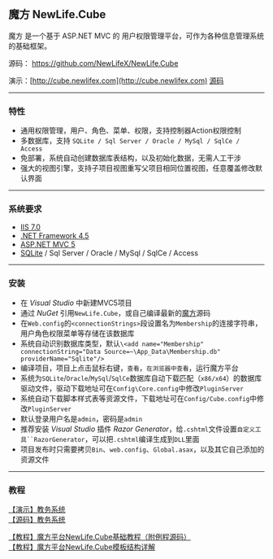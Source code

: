 ﻿## 魔方 NewLife.Cube
魔方 是一个基于 ASP.NET MVC 的 用户权限管理平台，可作为各种信息管理系统的基础框架。

源码： https://github.com/NewLifeX/NewLife.Cube  

演示：[http://cube.newlifex.com](http://cube.newlifex.com) [源码](http://git.newlifex.com/Stone/CubeDemo)  

---
### 特性
* 通用权限管理，用户、角色、菜单、权限，支持控制器Action权限控制
* 多数据库，支持 `SQLite / Sql Server / Oracle / MySql / SqlCe / Access` 
* 免部署，系统自动创建数据库表结构，以及初始化数据，无需人工干涉
* 强大的视图引擎，支持子项目视图重写父项目相同位置视图，任意覆盖修改默认界面

---
### 系统要求
* [IIS 7.0](http://www.iis.net/learn)
* [.NET Framework 4.5](http://www.microsoft.com/en-us/download/details.aspx?id=30653)
* [ASP.NET MVC 5](http://www.asp.net/mvc/tutorials/mvc-5)
* [SQLite](http://system.data.sqlite.org/index.html/doc/trunk/www/downloads.wiki) / Sql Server / Oracle / MySql / SqlCe / Access

---
### 安装
* 在 *Visual Studio* 中新建MVC5项目
* 通过 *NuGet* 引用`NewLife.Cube`，或自己编译最新的[魔方](http://github.com/NewLifeX/NewLife.Cube)源码
* 在`Web.config`的`<connectionStrings>`段设置名为`Membership`的连接字符串，用户角色权限菜单等存储在该数据库
* 系统自动识别数据库类型，默认`\<add name="Membership" connectionString="Data Source=~\App_Data\Membership.db" providerName="Sqlite"/>`
* 编译项目，项目上点击鼠标右键，`查看`，`在浏览器中查看`，运行魔方平台
* 系统为`SQLite`/`Oracle`/`MySql`/`SqlCe`数据库自动下载匹配（`x86/x64`）的数据库驱动文件，驱动下载地址可在`Config\Core.config`中修改`PluginServer`
* 系统自动下载脚本样式表等资源文件，下载地址可在`Config/Cube.config`中修改`PluginServer`
* 默认登录用户名是`admin`，密码是`admin`
* 推荐安装 *Visual Studio* 插件 *Razor Generator*，给`.cshtml`文件设置`自定义工具``RazorGenerator`，可以把`.cshtml`编译生成到`DLL`里面
* 项目发布时只需要拷贝`Bin`、`web.config`、`Global.asax`，以及其它自己添加的资源文件

---
### 教程
[【演示】教务系统](http://cube.newlifex.com)  
[【源码】教务系统](http://git.newlifex.com/Stone/CubeDemo)  

[【教程】魔方平台NewLife.Cube基础教程（附例程源码）](http://www.newlifex.com/showtopic-1483.aspx)  
[【教程】魔方平台NewLife.Cube模板结构详解](http://www.newlifex.com/showtopic-1491.aspx)  

